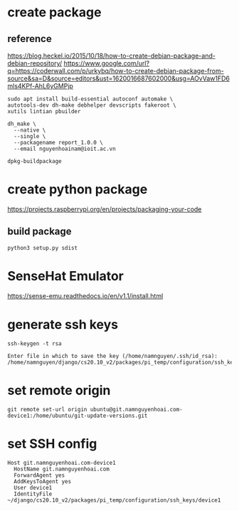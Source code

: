 # create package

## reference

https://blog.heckel.io/2015/10/18/how-to-create-debian-package-and-debian-repository/
https://www.google.com/url?q=https://coderwall.com/p/urkybq/how-to-create-debian-package-from-source&sa=D&source=editors&ust=1620016687602000&usg=AOvVaw1FD6mls4KPf-AhL6yGMPjp

```
sudo apt install build-essential autoconf automake \
autotools-dev dh-make debhelper devscripts fakeroot \
xutils lintian pbuilder
```


```
dh_make \
  --native \
  --single \
  --packagename report_1.0.0 \
  --email nguyenhoainam@ioit.ac.vn
```

```
dpkg-buildpackage
```

# create python package

https://projects.raspberrypi.org/en/projects/packaging-your-code

## build package

```
python3 setup.py sdist
```

# SenseHat Emulator

https://sense-emu.readthedocs.io/en/v1.1/install.html

# generate ssh keys

```
ssh-keygen -t rsa
```


```
Enter file in which to save the key (/home/namnguyen/.ssh/id_rsa): /home/namnguyen/django/cs20.10_v2/packages/pi_temp/configuration/ssh_keys/device1
```

# set remote origin

```
git remote set-url origin ubuntu@git.namnguyenhoai.com-device1:/home/ubuntu/git-update-versions.git
```

# set SSH config

```
Host git.namnguyenhoai.com-device1
  HostName git.namnguyenhoai.com
  ForwardAgent yes
  AddKeysToAgent yes
  User device1
  IdentityFile ~/django/cs20.10_v2/packages/pi_temp/configuration/ssh_keys/device1
```